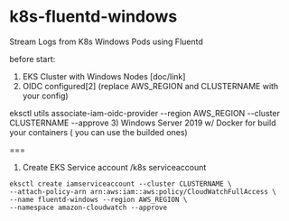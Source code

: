 # k8s-fluentd-windows
Stream Logs from K8s Windows Pods using Fluentd

before start:

1) EKS Cluster with Windows Nodes [doc/link]
2) OIDC configured[2]
(replace AWS_REGION and CLUSTERNAME with your config)


eksctl utils associate-iam-oidc-provider --region AWS_REGION --cluster CLUSTERNAME --approve
3) Windows Server 2019 w/ Docker for build your containers ( you can use the builded ones)

===

1) Create EKS Service account
/k8s
serviceaccount

```
eksctl create iamserviceaccount --cluster CLUSTERNAME \
--attach-policy-arn arn:aws:iam::aws:policy/CloudWatchFullAccess \
--name fluentd-windows --region AWS_REGION \
--namespace amazon-cloudwatch --approve

